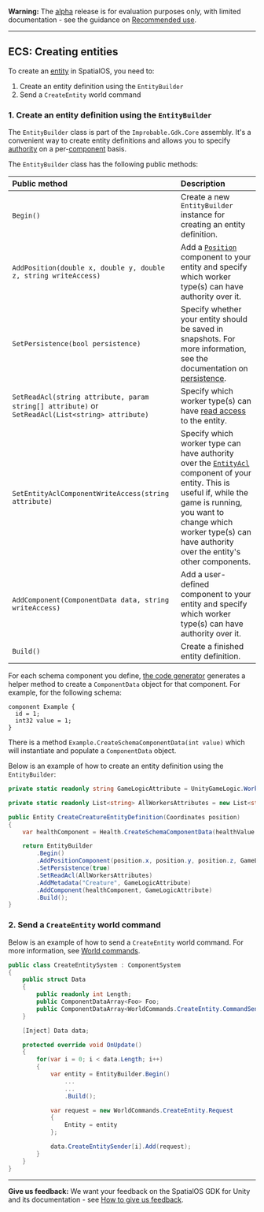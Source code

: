 **Warning:** The [alpha](https://docs.improbable.io/reference/latest/shared/release-policy#maturity-stages) release is for evaluation purposes only, with limited documentation - see the guidance on [Recommended use](../../../README.md#recommended-use).

-----


## ECS: Creating entities

To create an [entity](https://docs.improbable.io/reference/latest/shared/glossary#entity) in SpatialOS, you need to:
1. Create an entity definition using the `EntityBuilder`
2. Send a `CreateEntity` world command

### 1. Create an entity definition using the `EntityBuilder`

The `EntityBuilder` class is part of the `Improbable.Gdk.Core` assembly. It's a convenient way to create entity definitions and allows you to specify [authority](authority.md) on a per-[component](https://docs.improbable.io/reference/latest/shared/glossary#component) basis.

The `EntityBuilder` class has the following public methods:

| Public method  | Description |
| :------------- | :------------- |
| `Begin()`  | Create a new `EntityBuilder` instance for creating an entity definition. |
| `AddPosition(double x, double y, double z, string writeAccess)`  | Add a [`Position`](https://docs.improbable.io/reference/latest/shared/schema/standard-schema-library#position-required) component to your entity and specify which worker type(s) can have authority over it. |
| `SetPersistence(bool persistence)` | Specify whether your entity should be saved in snapshots. For more information, see the documentation on [persistence](https://docs.improbable.io/reference/latest/shared/glossary#persistence). |
| `SetReadAcl(string attribute, param string[] attribute)` or `SetReadAcl(List<string> attribute)` | Specify which worker type(s) can have [read access](https://docs.improbable.io/reference/latest/shared/glossary#read-and-write-access-authority) to the entity. |
| `SetEntityAclComponentWriteAccess(string attribute)` | Specify which worker type can have authority over the [`EntityAcl`](https://docs.improbable.io/reference/latest/shared/schema/standard-schema-library#entityacl-required) component of your entity. This is useful if, while the game is running, you want to change which worker type(s) can have authority over the entity's other components. |
| `AddComponent(ComponentData data, string writeAccess)` | Add a user-defined component to your entity and specify which worker type(s) can have authority over it. |
| `Build()` | Create a finished entity definition. |

For each schema component you define, [the code generator](./code-generator.md) generates a helper method to create a `ComponentData` object for that component. For example, for the following schema:

```
component Example {
  id = 1;
  int32 value = 1;
}
```
There is a method `Example.CreateSchemaComponentData(int value)` which will instantiate and populate a `ComponentData` object.


Below is an example of how to create an entity definition using the `EntityBuilder`:
```csharp
private static readonly string GameLogicAttribute = UnityGameLogic.WorkerAttribute;

private static readonly List<string> AllWorkersAttributes = new List<string> { UnityGameLogic.WorkerAttribute, UnityClient.WorkerAttribute};

public Entity CreateCreatureEntityDefinition(Coordinates position)
{
    var healthComponent = Health.CreateSchemaComponentData(healthValue: 100);

    return EntityBuilder
        .Begin()
        .AddPositionComponent(position.x, position.y, position.z, GameLogicAttribute)
        .SetPersistence(true)
        .SetReadAcl(AllWorkersAttributes)
        .AddMetadata("Creature", GameLogicAttribute)
        .AddComponent(healthComponent, GameLogicAttribute)
        .Build();
}
```

### 2. Send a `CreateEntity` world command

Below is an example of how to send a `CreateEntity` world command. For more information, see [World commands](commands.md#world-commands).

```csharp
public class CreateEntitySystem : ComponentSystem
{
    public struct Data
    {
        public readonly int Length;
        public ComponentDataArray<Foo> Foo;
        public ComponentDataArray<WorldCommands.CreateEntity.CommandSender> CreateEntitySender;
    }

    [Inject] Data data;

    protected override void OnUpdate()
    {
        for(var i = 0; i < data.Length; i++)
        {
            var entity = EntityBuilder.Begin()
                ...
                ...
                .Build();

            var request = new WorldCommands.CreateEntity.Request
            {
                Entity = entity
            };

            data.CreateEntitySender[i].Add(request);
        }
    }
}
```

----
**Give us feedback:** We want your feedback on the SpatialOS GDK for Unity and its documentation  - see [How to give us feedback](../../../README.md#give-us-feedback).
